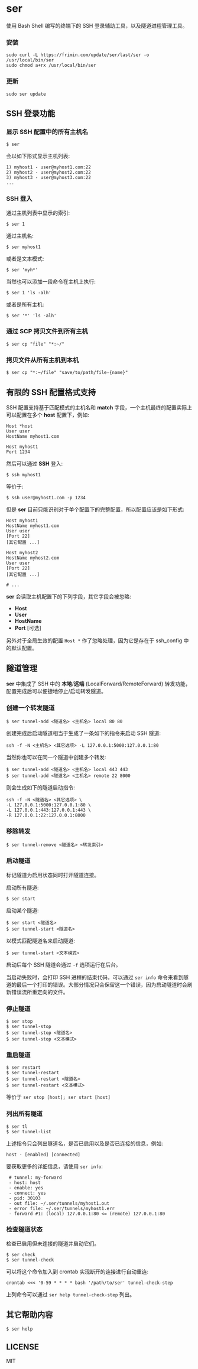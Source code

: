 # ser

使用 Bash Shell 编写的终端下的 SSH 登录辅助工具，以及隧道进程管理工具。

### 安装

	sudo curl -L https://frimin.com/update/ser/last/ser -o /usr/local/bin/ser
	sudo chmod a+rx /usr/local/bin/ser
	
### 更新

	sudo ser update
	
## SSH 登录功能

### 显示 SSH 配置中的所有主机名

	$ ser
	
会以如下形式显示主机列表:

	1) myhost1 - user@myhost1.com:22
	2) myhost2 - user@myhost2.com:22
	3) myhost3 - user@myhost3.com:22
	...
		
### SSH 登入

通过主机列表中显示的索引:

	$ ser 1
	
通过主机名:

	$ ser myhost1
	
或者是文本模式:

	$ ser 'myh*'
	
当然也可以添加一段命令在主机上执行:

	$ ser 1 'ls -alh'

或者是所有主机:	

	$ ser '*' 'ls -alh'
	
### 通过 SCP 拷贝文件到所有主机

	$ ser cp "file" "*:~/"

### 拷贝文件从所有主机到本机

	$ ser cp "*:~/file" "save/to/path/file-{name}"
	
## 有限的 SSH 配置格式支持

SSH 配置支持基于匹配模式的主机名和 **match** 字段，一个主机最终的配置实际上可以配置在多个 **host** 配置下，例如:
	
	Host *host
	User user
	HostName myhost1.com
	
	Host myhost1
	Port 1234

然后可以通过 **SSH** 登入:

	$ ssh myhost1

等价于:

	$ ssh user@myhost1.com -p 1234

但是 **ser** 目前只能识别对于单个配置下的完整配置，所以配置应该是如下形式:

	Host myhost1
	HostName myhost1.com
	User user
	[Port 22]
	[其它配置 ...]
	
	Host myhost2
	HostName myhost2.com
	User user
	[Port 22]
	[其它配置 ...]
	
	# ...
	
**ser** 会读取主机配置下的下列字段，其它字段会被忽略:

* **Host**
* **User**
* **HostName**
* **Port** [可选]

另外对于全局生效的配置 `Host *` 作了忽略处理，因为它是存在于 ssh_config 中的默认配置。

## 隧道管理

**ser** 中集成了 SSH 中的 **本地**/**远端** (LocalForward/RemoteForward) 转发功能，配置完成后可以便捷地停止/启动转发隧道。

### 创建一个转发隧道

	$ ser tunnel-add <隧道名> <主机名> local 80 80
	
创建完成后启动隧道相当于生成了一条如下的指令来启动 SSH 隧道:

	ssh -f -N <主机名> <其它选项> -L 127.0.0.1:5000:127.0.0.1:80
	
当然你也可以在同一个隧道中创建多个转发:

	$ ser tunnel-add <隧道名> <主机名> local 443 443
	$ ser tunnel-add <隧道名> <主机名> remote 22 8000
	
则会生成如下的隧道启动指令:

	ssh -f -N <隧道名> <其它选项> \
	-L 127.0.0.1:5000:127.0.0.1:80 \
	-L 127.0.0.1:443:127.0.0.1:443 \
	-R 127.0.0.1:22:127.0.0.1:8000

### 移除转发

	$ ser tunnel-remove <隧道名> <转发索引>

### 启动隧道

标记隧道为启用状态同时打开隧道连接。

启动所有隧道:

	$ ser start

启动某个隧道:

	$ ser start <隧道名>
	$ ser tunnel-start <隧道名>
	
以模式匹配隧道名来启动隧道:

	$ ser tunnel-start <文本模式>
	
启动后每个 SSH 隧道会通过 `-f` 选项运行在后台。
	
当启动失败时，会打印 SSH 进程的结束代码，可以通过 `ser info` 命令来看到隧道的最后一个打印的错误。大部分情况只会保留这一个错误，因为启动隧道时会刷新错误流所重定向的文件。
	
### 停止隧道

	$ ser stop
	$ ser tunnel-stop
	$ ser tunnel-stop <隧道名>
	$ ser tunnel-stop <文本模式>
	
### 重启隧道

	$ ser restart
	$ ser tunnel-restart
	$ ser tunnel-restart <隧道名>
	$ ser tunnel-restart <文本模式>
	
等价于 `ser stop [host]; ser start [host]`
	
### 列出所有隧道

	$ ser tl
	$ ser tunnel-list
	
上述指令只会列出隧道名，是否已启用以及是否已连接的信息，例如:

	host - [enabled] [connected]
	
要获取更多的详细信息，请使用 `ser info`:

	 # tunnel: my-forward
	 - host: host
	 - enable: yes
	 - connect: yes
	 - pid: 30103
	 - out file: ~/.ser/tunnels/myhost1.out
	 - error file: ~/.ser/tunnels/myhost1.err
	 - forward #1: (local) 127.0.0.1:80 <= (remote) 127.0.0.1:80

### 检查隧道状态

检查已启用但未连接的隧道并启动它们。

	$ ser check
	$ ser tunnel-check
	
可以将这个命令加入到 crontab 实现断开的连接进行自动重连:

	crontab <<< '0-59 * * * * bash '/path/to/ser' tunnel-check-step

上列命令可以通过 `ser help tunnel-check-step` 列出。
	 
## 其它帮助内容

	$ ser help
	 
## LICENSE

MIT